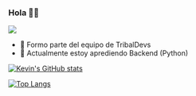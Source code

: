 ### Hola 👋🏼

![](https://www.tijuana.tecnm.mx/wp-content/uploads/2015/05/DEPARTAMENTO-DE-SISTEMAS-Y-COMPUTACION_HEADING.png)

- 🔭 Formo parte del equipo de TribalDevs
- 🌱 Actualmente estoy aprediendo Backend (Python) 

[![Kevin's GitHub stats](https://github-readme-stats.vercel.app/api?username=KevinMonjardin&theme=synthwave)](https://github.com/KevinMonjardin/github-readme-stats)

[![Top Langs](https://github-readme-stats.vercel.app/api/top-langs/?username=KevinMonjardin&layout=compact&theme=synthwave)](https://github.com/KevinMonjardin/github-readme-stats)

